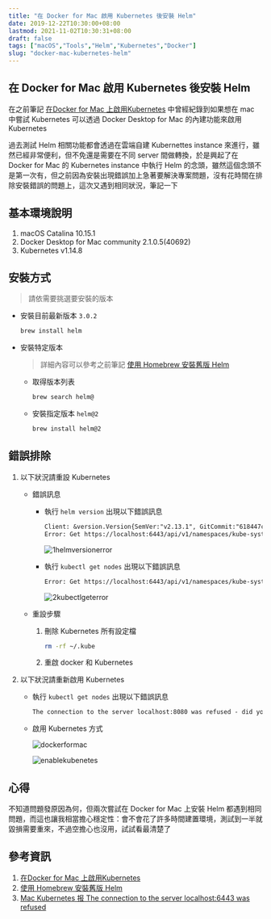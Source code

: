```yaml
---
title: "在 Docker for Mac 啟用 Kubernetes 後安裝 Helm"
date: 2019-12-22T10:30:00+08:00
lastmod: 2021-11-02T10:30:31+08:00
draft: false
tags: ["macOS","Tools","Helm","Kubernetes","Docker"]
slug: "docker-mac-kubernetes-helm"
---
```


## 在 Docker for Mac 啟用 Kubernetes 後安裝 Helm

在之前筆記 [在Docker for Mac 上啟用Kubernetes](/docker-for-mac-kubernetes/) 中曾經紀錄到如果想在 mac 中嘗試 Kubernetes 可以透過 Docker Desktop for Mac 的內建功能來啟用 Kubernetes

過去測試 Helm 相關功能都會透過在雲端自建 Kubernettes instance 來進行，雖然已經非常便利，但不免還是需要在不同 server 間做轉換，於是興起了在 Docker for Mac 的 Kubernetes instance 中執行 Helm 的念頭，雖然這個念頭不是第一次有，但之前因為安裝出現錯誤加上急著要解決專案問題，沒有花時間在排除安裝錯誤的問題上，這次又遇到相同狀況，筆記一下

## 基本環境說明

1. macOS Catalina 10.15.1
2. Docker Desktop for Mac community 2.1.0.5(40692)
3. Kubernetes v1.14.8

## 安裝方式

> 請依需要挑選要安裝的版本

- 安裝目前最新版本 `3.0.2`

    ```bash
    brew install helm
    ```

- 安裝特定版本

    > 詳細內容可以參考之前筆記 [使用 Homebrew 安裝舊版 Helm](/brew-install-specific-version-helm)

  - 取得版本列表

    ```bash
    brew search helm@
    ```

  - 安裝指定版本 `helm@2`

    ```bash
    brew install helm@2
    ```

## 錯誤排除

1. 以下狀況請重設 Kubernetes

    - 錯誤訊息

        - 執行 `helm version` 出現以下錯誤訊息

            ```txt
            Client: &version.Version{SemVer:"v2.13.1", GitCommit:"618447cbf203d147601b4b9bd7f8c37a5d39fbb4", GitTreeState:"clean"}
            Error: Get https://localhost:6443/api/v1/namespaces/kube-system/pods?labelSelector=app%3Dhelm%2Cname%3Dtiller: dial tcp [::1]:6443: connect: connection refused
            ```

            ![1helmversionerror](https://user-images.githubusercontent.com/3851540/71316548-efd5df80-24ab-11ea-9d09-565fdbda1302.png)

        - 執行 `kubectl get nodes` 出現以下錯誤訊息

            ```txt
            Error: Get https://localhost:6443/api/v1/namespaces/kube-system/pods?labelSelector=app%3Dhelm%2Cname%3Dtiller: dial tcp [::1]:6443: connect: connection refused
            ```

            ![2kubectlgeterror](https://user-images.githubusercontent.com/3851540/71316549-efd5df80-24ab-11ea-93cb-af9c4c6f4830.png)

    - 重設步驟

        1. 刪除 Kubernetes 所有設定檔

            ```bash
            rm -rf ~/.kube
            ```

        2. 重啟 docker 和 Kubernetes

2. 以下狀況請重新啟用 Kubernetes

    - 執行 `kubectl get nodes` 出現以下錯誤訊息

        ```txt
        The connection to the server localhost:8080 was refused - did you specify the right host or port?
        ```

    - 啟用 Kubernetes 方式

        ![dockerformac](https://user-images.githubusercontent.com/3851540/61593260-dafcd380-ac0f-11e9-9648-1050b2bbafcd.png)

        ![enablekubenetes](https://user-images.githubusercontent.com/3851540/61593261-dafcd380-ac0f-11e9-92db-2ea958be1568.png)

## 心得

不知道問題發原因為何，但兩次嘗試在 Docker for Mac 上安裝 Helm 都遇到相同問題，而這也讓我相當擔心穩定性：會不會花了許多時間建置環境，測試到一半就毀損需要重來，不過空擔心也沒用，試試看最清楚了

## 參考資訊

1. [在Docker for Mac 上啟用Kubernetes](/docker-for-mac-kubernetes/)
2. [使用 Homebrew 安裝舊版 Helm](/brew-install-specific-version-helm)
3. [Mac Kubernetes 报 The connection to the server localhost:6443 was refused](https://blog.csdn.net/iaiot/article/details/85218642)
